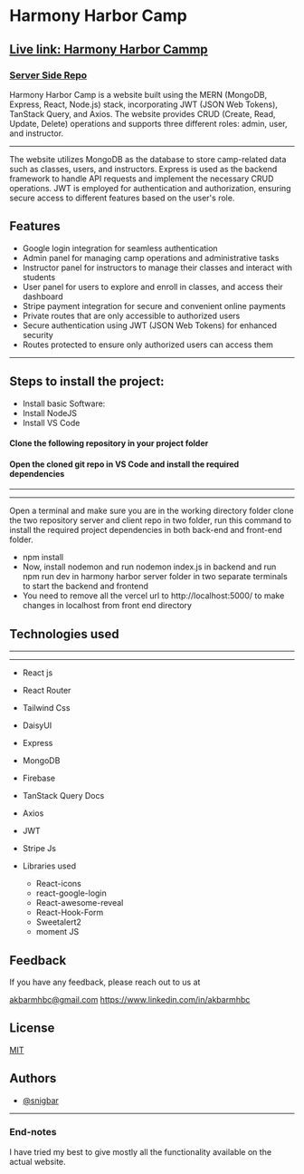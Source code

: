 
# Harmony Harbor Camp

## [Live link: Harmony Harbor Cammp](https://harmony-harbor-6a3b0.web.app/)
### [Server Side Repo](https://github.com/snigbar/harmonyharborserver)

Harmony Harbor Camp is a website built using the MERN (MongoDB, Express, React, Node.js) stack, incorporating JWT (JSON Web Tokens), TanStack Query, and Axios. The website provides CRUD (Create, Read, Update, Delete) operations and supports three different roles: admin, user, and instructor.

-------

The website utilizes MongoDB as the database to store camp-related data such as classes, users, and instructors. Express is used as the backend framework to handle API requests and implement the necessary CRUD operations. JWT is employed for authentication and authorization, ensuring secure access to different features based on the user's role.


## Features

- Google login integration for seamless authentication
- Admin panel for managing camp operations and administrative tasks
- Instructor panel for instructors to manage their classes and interact with students
- User panel for users to explore and enroll in classes, and access their dashboard
- Stripe payment integration for secure and convenient online payments
- Private routes that are only accessible to authorized users
- Secure authentication using JWT (JSON Web Tokens) for enhanced security
- Routes protected to ensure only authorized users can access them



----
## Steps to install the project:
* Install basic Software:
* Install NodeJS
* Install VS Code



#### Clone the following repository in your project folder

#### Open the cloned git repo in VS Code and install the required dependencies

----
-----

Open a terminal and make sure you are in the working directory folder clone the two repository server and client repo in two folder, run this command to install the required project dependencies in both back-end and front-end folder.

* npm install
* Now, install nodemon and run nodemon index.js in backend and run npm run dev in harmony harbor server folder in two separate terminals to start the backend and frontend
* You need to remove all the vercel url to http://localhost:5000/ to make changes in localhost from front end directory
## Technologies used

----
-----

* React js
* React Router 
* Tailwind Css
* DaisyUI
* Express
* MongoDB
* Firebase
* TanStack Query Docs
* Axios
* JWT
* Stripe Js

* Libraries used
    * React-icons
    * react-google-login
    * React-awesome-reveal
    * React-Hook-Form
    * Sweetalert2
    * moment JS
    
## Feedback

If you have any feedback, please reach out to us at 

akbarmhbc@gmail.com
https://www.linkedin.com/in/akbarmhbc


## License

[MIT](https://choosealicense.com/licenses/mit/)


## Authors

- [@snigbar](https://www.github.com/snigbar)

-------

### End-notes
I have tried my best to give mostly all the functionality available on the actual website.

